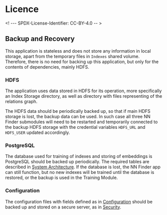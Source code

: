 # Licence

<! --- SPDX-License-Identifier: CC-BY-4.0  -- >

## Backup and Recovery

This application is stateless and does not store any information in local storage, apart from the temporary files in `Indexes` shared volume. Therefore, there is no need for backing up this application, but only for the contents of dependencies, mainly HDFS.

### HDFS

The application uses data stored in HDFS for its operation, more specifically an Index Storage directory, as well as directory with files representing of the relations graph.

The HDFS data should be periodically backed up, so that if main HDFS storage is lost, the backup data can be used. In such case all three NN Finder submodules will need to be restarted and temporarily connected to the backup HDFS storage with the credential variables `HDFS_URL` and `HDFS_USER` updated accordingly.

### PostgreSQL

The database used for training of indexes and storing of embeddings is PostgreSQL should be backed up periodically. The required tables are described in [System Architecture](system_architecture.md). If the database is lost, the NN Finder app can still function, but no new indexes will be trained until the database is restored, or the backup is used in the Training Module.

### Configuration

The configuration files with fields defined as in [Configuration](CONFIGURATION.md) should be backed up and stored on a secure server, as in [Security](SECURITY.md).
